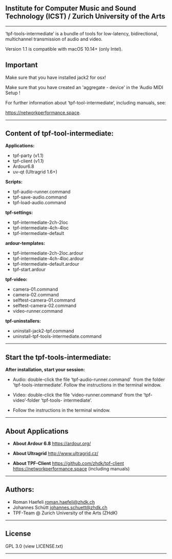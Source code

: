 Institute for Computer Music and Sound Technology (ICST) / Zurich University of the Arts
--

----

‘tpf-tools-intermediate’ is a bundle of tools for low-latency, bidirectional, multichannel transmission of audio and video. 

Version 1.1 is compatible with macOS 10.14+ (only Intel).

**Important**
--

Make sure that you have installed jack2 for osx!

Make sure that you have created an 'aggregate - device' in the ‘Audio MIDI Setup !

For further information about ‘tpf-tool-intermediate’, including manuals, 
see: 

https://networkperformance.space.

-----

Content of tpf-tool-intermediate:
--


**Applications:**

  - tpf-party (v1.1)
  - tpf-client (v1.1)
  - Ardour6.8
  - uv-qt (Ultragrid 1.6+)

**Scripts:**

  - tpf-audio-runner.command
  - tpf-save-audio.command
  - tpf-load-audio.command
 
**tpf-settings:**

  - tpf-intermediate-2ch-2loc
  - tpf-intermediate-4ch-4loc
  - tpf-intermediate-default

**ardour-templates:**

  - tpf-intermediate-2ch-2loc.ardour
  - tpf-intermediate-4ch-4loc.ardour
  - tpf-intermediate-default.ardour
  - tpf-start.ardour

**tpf-video:**

  - camera-01.command
  - camera-02.command
  - selftest-camera-01.command
  - selftest-camera-02.command
  - video-runner.command

**tpf-uninstallers:**

  - uninstall-jack2-tpf.command
  - uninstall-tpf-tools-intermediate.command


----


Start the tpf-tools-intermediate:
--

**After installation, start your session:**

- Audio: double-click the file ‘tpf-audio-runner.command’ 
  from the folder ’tpf-tools-intermediate’. Follow the instructions in the terminal window.

- Video: double-click the file ‘video-runner.command’ from the ‘tpf-video’-folder ‘tpf-tools- intermediate’. 

- Follow the instructions in the terminal window.

----

About Applications
--

- **About Ardour 6.8**
 https://ardour.org/
 
- **About Ultragrid**
 http://www.ultragrid.cz/

- **About TPF-Client**
 https://github.com/zhdk/tpf-client
 https://networkperformance.space 
 (including manuals)

----

Authors:
--

* Roman Haefeli <roman.haefeli@zhdk.ch>
* Johannes Schütt <johannes.schuett@zhdk.ch>
* TPF-Team @ Zurich University of the Arts (ZHdK)

-----

License
--

GPL 3.0 (view LICENSE.txt)

-----
